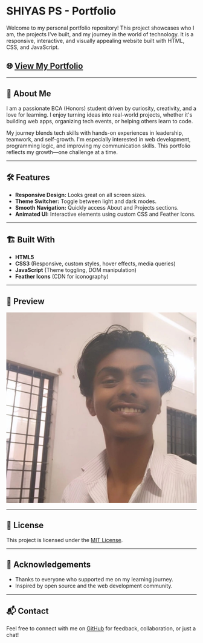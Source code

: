 # SHIYAS PS - Portfolio

Welcome to my personal portfolio repository! This project showcases who I am, the projects I've built, and my journey in the world of technology. It is a responsive, interactive, and visually appealing website built with HTML, CSS, and JavaScript.

## 🌐 [View My Portfolio](https://shiyyaas.github.io/portfolio/)

---

## 🚀 About Me

I am a passionate BCA (Honors) student driven by curiosity, creativity, and a love for learning. I enjoy turning ideas into real-world projects, whether it's building web apps, organizing tech events, or helping others learn to code.

My journey blends tech skills with hands-on experiences in leadership, teamwork, and self-growth. I'm especially interested in web development, programming logic, and improving my communication skills. This portfolio reflects my growth—one challenge at a time.

---

## 🛠️ Features

- **Responsive Design:** Looks great on all screen sizes.
- **Theme Switcher:** Toggle between light and dark modes.
- **Smooth Navigation:** Quickly access About and Projects sections.
- **Animated UI:** Interactive elements using custom CSS and Feather Icons.

---

## 🏗️ Built With

- **HTML5**
- **CSS3** (Responsive, custom styles, hover effects, media queries)
- **JavaScript** (Theme toggling, DOM manipulation)
- **Feather Icons** (CDN for iconography)

---

## 📸 Preview

![Portfolio Preview](images/shiyaaa.jpeg)

---

## 📄 License

This project is licensed under the [MIT License](LICENSE).

---

## 🙌 Acknowledgements

- Thanks to everyone who supported me on my learning journey.
- Inspired by open source and the web development community.

---

## 📬 Contact

Feel free to connect with me on [GitHub](https://github.com/shiyyaas) for feedback, collaboration, or just a chat!
